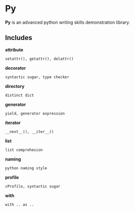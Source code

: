Py
=========
**Py** is an advanced python writing skills demonstration library.

Includes
---------

**attribute**

	setattr(), getattr(), delattr()


**decorator**

	syntactic sugar, type checker
    
**directory**

	distinct dict
    
**generator**

	yield, generator expression
    
**iterator**

	__next__(), __iter__()
    
    
**list** 
    
	list comprehesion

**naming**

	python naming style

**profile**

	cProfile, syntactic sugar


**with**

	with .. as ..
 



